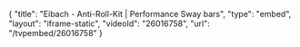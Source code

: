 {
    "title": "Eibach - Anti-Roll-Kit | Performance Sway bars",
    "type": "embed",
    "layout": "iframe-static",
    "videoId": "26016758",
    "url": "\/tvpembed\/26016758"
}